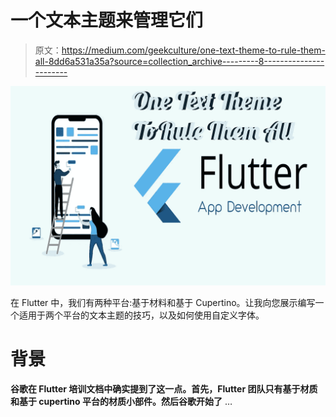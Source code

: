 # 一个文本主题来管理它们

> 原文：<https://medium.com/geekculture/one-text-theme-to-rule-them-all-8dd6a531a35a?source=collection_archive---------8----------------------->

![](img/19f4aec14d8620b09d9b25cfe6781440.png)

在 Flutter 中，我们有两种平台:基于材料和基于 Cupertino。让我向您展示编写一个适用于两个平台的文本主题的技巧，以及如何使用自定义字体。

# **背景**

**谷歌在 Flutter 培训文档中确实提到了这一点。首先，Flutter 团队只有基于材质和基于 cupertino 平台的材质小部件。然后谷歌开始了** …